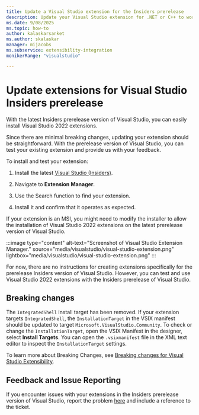 ```yaml
---
title: Update a Visual Studio extension for the Insiders prerelease
description: Update your Visual Studio extension for .NET or C++ to work with the latest Insiders version of Visual Studio, including running code in extensions and shared projects for multi-targeting.
ms.date: 9/08/2025
ms.topic: how-to
author: kalaskarsanket
ms.author: skalaskar
manager: mijacobs
ms.subservice: extensibility-integration
monikerRange: "visualstudio"

---
```

# Update extensions for Visual Studio Insiders prerelease

With the latest Insiders prerelease version of Visual Studio, you can easily install Visual Studio 2022 extensions.

Since there are minimal breaking changes, updating your extension should be straightforward. With the prerelease version of Visual Studio, you can test your existing extension and provide us with your feedback.

To install and test your extension:

1. Install the latest [Visual Studio (Insiders)](https://aka.ms/vs/insiders?cid=learn-onpage-download-install-visual-studio-page-cta).

1. Navigate to **Extension Manager**.

1. Use the Search function to find your extension.

1. Install it and confirm that it operates as expected. 

If your extension is an MSI, you might need to modify the installer to allow the installation of Visual Studio 2022 extensions on the latest prerelease version of Visual Studio. 

:::image type="content" alt-text="Screenshot of Visual Studio Extension Manager." source="media/visualstudio/visual-studio-extension.png" lightbox="media/visualstudio/visual-studio-extension.png" :::

For now, there are no instructions for creating extensions specifically for the prerelease Insiders version of Visual Studio. However, you can test and use Visual Studio 2022 extensions with the Insiders prerelease of Visual Studio.

## Breaking changes

The `IntegratedShell` install target has been removed. If your extension targets `IntegratedShell`, the `InstallationTarget` in the VSIX manifest should be updated to target `Microsoft.VisualStudio.Community`. To check or change the `InstallationTarget`, open the VSIX Manifest in the designer, select **Install Targets**. You can open the `.vsixmanifest` file in the XML text editor to inspect the `InstallationTarget` settings.

To learn more about Breaking Changes, see [Breaking changes for Visual Studio Extensibility](https://github.com/microsoft/VSExtensibility/blob/main/docs/breaking_changes.md).

## Feedback and Issue Reporting

If you encounter issues with your extensions in the Insiders prerelease version of Visual Studio, report the problem [here](https://aka.ms/ExtensionFeedback) and include a reference to the ticket.
